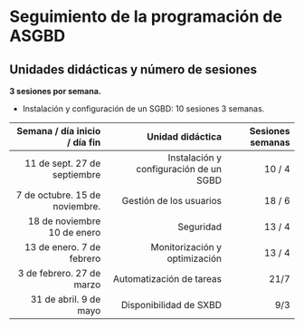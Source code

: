 # Seguimiento de la programación de ASGBD

## Unidades didácticas y número de sesiones

**3 sesiones por semana.**

* Instalación y configuración de un SGBD: 10 sesiones 3 semanas.

|  Semana / día inicio / día fin |                       Unidad didáctica | Sesiones semanas |
| -----------------------------: | -------------------------------------: | ---------------: |
|   11 de sept. 27 de septiembre | Instalación y configuración de un SGBD |           10 / 4 |
| 7 de octubre. 15 de noviembre. |                Gestión de los usuarios |           18 / 6 |
|    18 de noviembre 10 de enero |                              Seguridad |           13 / 4 |
|      13 de enero. 7 de febrero |          Monitorización y optimización |           13 / 4 |
|      3 de febrero. 27 de marzo |               Automatización de tareas |             21/7 |
|         31 de abril. 9 de mayo |                 Disponibilidad de SXBD |              9/3 |
